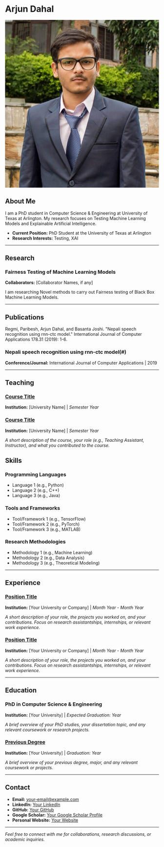 # Arjun Dahal 

![Profile Photo](photo.jpg)

## About Me

I am a PhD student in Computer Science & Engineering at University of Texas at Arlington. My research focuses on Testing Machine Learning Models and Explainable Artificial Intelligence. 

- **Current Position:** PhD Student at the University of Texas at Arlington
- **Research Interests:** Testing, XAI

---

## Research

### Fairness Testing of Machine Learning Models 
**Collaborators:** [Collaborator Names, if any]

I am researching Novel methods to carry out Fairness testing of Black Box Machine Learning Models.


---

## Publications

Regmi, Paribesh, Arjun Dahal, and Basanta Joshi. "Nepali speech recognition using rnn-ctc model." International Journal of Computer Applications 178.31 (2019): 1-6.

### Nepali speech recognition using rnn-ctc model(#)
**Conference/Journal:** International Journal of Computer Applications | 2019

---

## Teaching

### [Course Title](#)
**Institution:** [University Name] | _Semester Year_

### [Course Title](#)
**Institution:** [University Name] | _Semester Year_

_A short description of the course, your role (e.g., Teaching Assistant, Instructor), and what you contributed to the course._



## Skills

### Programming Languages
- Language 1 (e.g., Python)
- Language 2 (e.g., C++)
- Language 3 (e.g., Java)

### Tools and Frameworks
- Tool/Framework 1 (e.g., TensorFlow)
- Tool/Framework 2 (e.g., PyTorch)
- Tool/Framework 3 (e.g., MATLAB)

### Research Methodologies
- Methodology 1 (e.g., Machine Learning)
- Methodology 2 (e.g., Data Analysis)
- Methodology 3 (e.g., Theoretical Modeling)

---

## Experience

### [Position Title](#)
**Institution:** [Your University or Company] | _Month Year - Month Year_

_A short description of your role, the projects you worked on, and your contributions. Focus on research assistantships, internships, or relevant work experience._

### [Position Title](#)
**Institution:** [Your University or Company] | _Month Year - Month Year_

_A short description of your role, the projects you worked on, and your contributions. Focus on research assistantships, internships, or relevant work experience._

---

## Education

### PhD in Computer Science & Engineering
**Institution:** [Your University] | _Expected Graduation: Year_

_A brief overview of your PhD studies, your dissertation topic, and any relevant coursework or research projects._

### [Previous Degree](#)
**Institution:** [Your University] | _Graduation: Year_

_A brief overview of your previous degree, major, and any relevant coursework or projects._

---

## Contact

- **Email:** [your-email@example.com](mailto:your-email@example.com)
- **LinkedIn:** [Your LinkedIn](#)
- **GitHub:** [Your GitHub](#)
- **Google Scholar:** [Your Google Scholar Profile](#)
- **Personal Website:** [Your Website](#)

---

_Feel free to connect with me for collaborations, research discussions, or academic inquiries._

